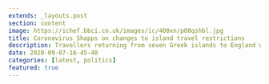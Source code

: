 ```yaml
---
extends: _layouts.post
section: content
image: https://ichef.bbci.co.uk/images/ic/400xn/p08qshbl.jpg 
title: Coronavirus Shapps on changes to island travel restrictions 
description: Travellers returning from seven Greek islands to England will have to self-isolate for a fortnight, says Grant Shapps. 
date: 2020-09-07-16-45-48 
categories: [latest, politics] 
featured: true 
--- 
```

